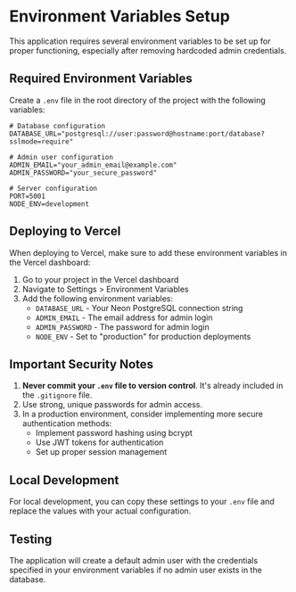 # Environment Variables Setup

This application requires several environment variables to be set up for proper functioning, especially after removing hardcoded admin credentials.

## Required Environment Variables

Create a `.env` file in the root directory of the project with the following variables:

```
# Database configuration
DATABASE_URL="postgresql://user:password@hostname:port/database?sslmode=require"

# Admin user configuration
ADMIN_EMAIL="your_admin_email@example.com"
ADMIN_PASSWORD="your_secure_password"

# Server configuration
PORT=5001
NODE_ENV=development
```

## Deploying to Vercel

When deploying to Vercel, make sure to add these environment variables in the Vercel dashboard:

1. Go to your project in the Vercel dashboard
2. Navigate to Settings > Environment Variables
3. Add the following environment variables:
   - `DATABASE_URL` - Your Neon PostgreSQL connection string
   - `ADMIN_EMAIL` - The email address for admin login
   - `ADMIN_PASSWORD` - The password for admin login
   - `NODE_ENV` - Set to "production" for production deployments

## Important Security Notes

1. **Never commit your `.env` file to version control**. It's already included in the `.gitignore` file.
2. Use strong, unique passwords for admin access.
3. In a production environment, consider implementing more secure authentication methods:
   - Implement password hashing using bcrypt
   - Use JWT tokens for authentication
   - Set up proper session management

## Local Development

For local development, you can copy these settings to your `.env` file and replace the values with your actual configuration.

## Testing

The application will create a default admin user with the credentials specified in your environment variables if no admin user exists in the database. 